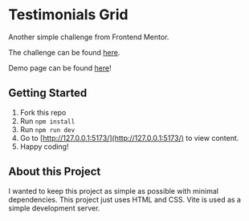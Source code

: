 # Testimonials Grid

Another simple challenge from Frontend Mentor.

The challenge can be found [here](https://www.frontendmentor.io/challenges/testimonials-grid-section-Nnw6J7Un7).

Demo page can be found [here](https://davinaleong.github.io/fem-testimonials-grid/)!

## Getting Started

1. Fork this repo
2. Run `npm install`
3. Run `npm run dev`
4. Go to [http://127.0.0.1:5173/](http://127.0.0.1:5173/) to view content.
5. Happy coding!

## About this Project

I wanted to keep this project as simple as possible with minimal dependencies. This project just uses HTML and CSS. Vite is used as a simple development server.
